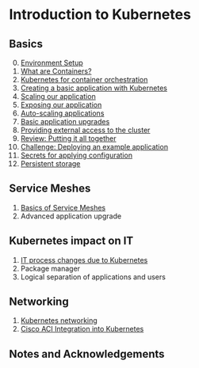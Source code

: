 # Introduction to Kubernetes

## Basics
0. [Environment Setup](/A0_Environment_Setup)
1. [What are Containers?](/A1_Intro_to_Containers)
2. [Kubernetes for container orchestration](A2_Kubernetes_for_Containers)
3. [Creating a basic application with Kubernetes](A3_Basic_K8S_App)
4. [Scaling our application](/A4_Scaling_our_App)
5. [Exposing our application](/A5_Exposing_our_App)
6. [Auto-scaling applications](/A6_Auto_Scaling)
7. [Basic application upgrades](/A7_Basic_App_Upgrades)
8. [Providing external access to the cluster](/A8_External_Access)
9. [Review: Putting it all together](A9_Review)
10. [Challenge: Deploying an example application](A10_Challenge)
11. [Secrets for applying configuration](A11_Secrets)
12. [Persistent storage](A12_Persistent_Storage)

## Service Meshes
1. [Basics of Service Meshes](B1_Service_Meshes)
2. Advanced application upgrade

## Kubernetes impact on IT
1. [IT process changes due to Kubernetes](C1_IT_Process_Changes)
2. Package manager
3. Logical separation of applications and users

## Networking
1. [Kubernetes networking](D1_Networking)
2. [Cisco ACI Integration into Kubernetes](D2_ACI)

## Notes and Acknowledgements
